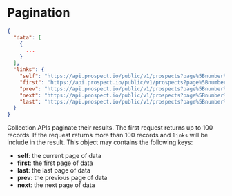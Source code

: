 # Pagination

```json
{
  "data": [
    {
      ...
    }
  ],
  "links": {
    "self": "https://api.prospect.io/public/v1/prospects?page%5Bnumber%5D=2&page%5Bsize%5D=1",
    "first": "https://api.prospect.io/public/v1/prospects?page%5Bnumber%5D=1&page%5Bsize%5D=1",
    "prev": "https://api.prospect.io/public/v1/prospects?page%5Bnumber%5D=1&page%5Bsize%5D=1",
    "next": "https://api.prospect.io/public/v1/prospects?page%5Bnumber%5D=3&page%5Bsize%5D=1",
    "last": "https://api.prospect.io/public/v1/prospects?page%5Bnumber%5D=2203&page%5Bsize%5D=1"
  }
}
```

Collection APIs paginate their results. The first request returns up to 100 records. If the request returns more than 100 records and `links` will be include in the result. This object may contains the following keys:

* **self**: the current page of data
* **first**: the first page of data
* **last**: the last page of data
* **prev**: the previous page of data
* **next**: the next page of data
